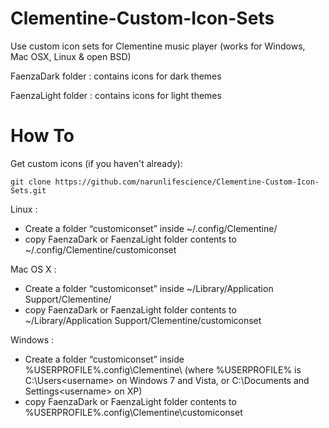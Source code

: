 # Clementine-Custom-Icon-Sets
Use custom icon sets for Clementine music player (works for Windows, Mac OSX, Linux & open BSD)
  
  FaenzaDark folder    : contains icons for dark themes
  
  FaenzaLight folder   : contains icons for light themes
# How To
Get custom icons (if you haven't already):

    git clone https://github.com/narunlifescience/Clementine-Custom-Icon-Sets.git

Linux :

  - Create a folder “customiconset” inside ~/.config/Clementine/
  - copy FaenzaDark or FaenzaLight folder contents to ~/.config/Clementine/customiconset

Mac OS X :

  - Create a folder “customiconset” inside ~/Library/Application Support/Clementine/
  - copy FaenzaDark or FaenzaLight folder contents to ~/Library/Application Support/Clementine/customiconset

Windows :

  - Create a folder “customiconset” inside %USERPROFILE%\.config\Clementine\ (where %USERPROFILE% is C:\Users\<username> on Windows 7 and Vista, or C:\Documents and Settings\<username> on XP)
  - copy FaenzaDark or FaenzaLight folder contents to %USERPROFILE%\.config\Clementine\customiconset

